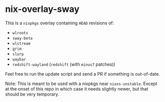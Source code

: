 # nix-overlay-sway

This is a `nixpkgs` overlay containing `HEAD` revisions of:
 - `wlroots`
 - `sway-beta`
 - `wlstream`
 - `grim`
 - `slurp`
 - `waybar`
 - `redshift-wayland` (`redshift` (with `minus7` patches))

Feel free to run the update script and send a PR if something is out-of-date.

Note: This is meant to be used with a nixpkgs near `nixos-unstable`.
Except at the onset of this repo in which case it needs slightly newer,
but that should be very temporary.

